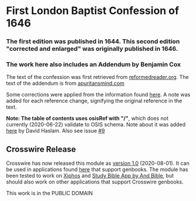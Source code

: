 # First London Baptist Confession of 1646

### The first edition was published in 1644. This second edition "corrected and enlarged" was originally published in 1646.

### The work here also includes an Addendum by Benjamin Cox

The text of the confession was first retrieved from [reformedreader.org](http://www.reformedreader.org/ccc/1646lbc.htm). The text of the addendum is from [apuritansmind.com](https://www.apuritansmind.com/creeds-and-confessions/an-appendix-to-the-baptist-confession-of-faith-by-benjamin-cox/)

Some corrections were applied from the information found [here](http://kinseydrivebaptistchurch.com/wp-content/uploads/2017/04/LONDON-BAPTIST.pdf). A note was added for each reference change, signifying the original reference in the text.

**Note: The table of contents uses osisRef with "/"**, which does not currently (2020-06-22) validate to OSIS schema. Note about it was added [here](https://wiki.crosswire.org/OSIS_211_CR#Correct_the_osisRef_syntax_for_a_non-verse-keyed_OSIS_module) by David Haslam. Also see issue [#9](https://github.com/timbze/first-london-baptist-confession-1646/issues/9)

## Crosswire Release
Crosswire has now released this module as [version 1.0](https://www.crosswire.org/sword/modules/ModInfo.jsp?modName=BaptistConfession1646) (2020-08-01). It can be used in applications found [here](https://www.crosswire.org/applications/) that support genbooks. The module has been tested to work on [Xiphos](https://xiphos.org/) and [Study Bible App by And Bible](https://andbible.github.io/), but should also work on other applications that support Crosswire genbooks.

This work is in the PUBLIC DOMAIN
